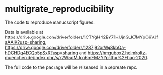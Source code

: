 # multigrate_reproducibility

The code to reproduce manucscript figures.

Data is available at https://drive.google.com/drive/folders/1CTYgH42BY71HUjnG_K7MYpO6VJfaAAlK?usp=sharing, https://drive.google.com/drive/folders/1287j92xrWg8kbQa-hDCHDq4ECQo5pSxR?usp=sharing and https://hmgubox2.helmholtz-muenchen.de/index.php/s/r2W5dMJdq6mFMZY?path=%2Fhao-2020.

The full code to the package will be relseased in a sepreate repo. 
